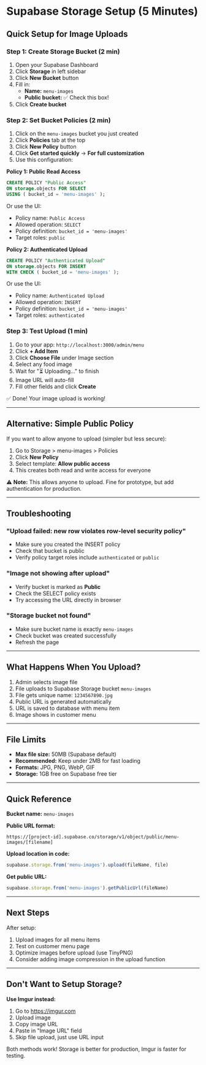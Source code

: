 # Supabase Storage Setup (5 Minutes)

## Quick Setup for Image Uploads

### Step 1: Create Storage Bucket (2 min)

1. Open your Supabase Dashboard
2. Click **Storage** in left sidebar
3. Click **New Bucket** button
4. Fill in:
   - **Name:** `menu-images`
   - **Public bucket:** ✅ Check this box!
5. Click **Create bucket**

### Step 2: Set Bucket Policies (2 min)

1. Click on the `menu-images` bucket you just created
2. Click **Policies** tab at the top
3. Click **New Policy** button
4. Click **Get started quickly** → **For full customization**
5. Use this configuration:

**Policy 1: Public Read Access**
```sql
CREATE POLICY "Public Access"
ON storage.objects FOR SELECT
USING ( bucket_id = 'menu-images' );
```

Or use the UI:
- Policy name: `Public Access`
- Allowed operation: `SELECT`
- Policy definition: `bucket_id = 'menu-images'`
- Target roles: `public`

**Policy 2: Authenticated Upload**
```sql
CREATE POLICY "Authenticated Upload"
ON storage.objects FOR INSERT
WITH CHECK ( bucket_id = 'menu-images' );
```

Or use the UI:
- Policy name: `Authenticated Upload`
- Allowed operation: `INSERT`
- Policy definition: `bucket_id = 'menu-images'`
- Target roles: `authenticated`

### Step 3: Test Upload (1 min)

1. Go to your app: `http://localhost:3000/admin/menu`
2. Click **+ Add Item**
3. Click **Choose File** under Image section
4. Select any food image
5. Wait for "⏳ Uploading..." to finish
6. Image URL will auto-fill
7. Fill other fields and click **Create**

✅ Done! Your image upload is working!

---

## Alternative: Simple Public Policy

If you want to allow anyone to upload (simpler but less secure):

1. Go to Storage > menu-images > Policies
2. Click **New Policy**
3. Select template: **Allow public access**
4. This creates both read and write access for everyone

⚠️ **Note:** This allows anyone to upload. Fine for prototype, but add authentication for production.

---

## Troubleshooting

### "Upload failed: new row violates row-level security policy"
- Make sure you created the INSERT policy
- Check that bucket is public
- Verify policy target roles include `authenticated` or `public`

### "Image not showing after upload"
- Verify bucket is marked as **Public**
- Check the SELECT policy exists
- Try accessing the URL directly in browser

### "Storage bucket not found"
- Make sure bucket name is exactly `menu-images`
- Check bucket was created successfully
- Refresh the page

---

## What Happens When You Upload?

1. Admin selects image file
2. File uploads to Supabase Storage bucket `menu-images`
3. File gets unique name: `1234567890.jpg`
4. Public URL is generated automatically
5. URL is saved to database with menu item
6. Image shows in customer menu

---

## File Limits

- **Max file size:** 50MB (Supabase default)
- **Recommended:** Keep under 2MB for fast loading
- **Formats:** JPG, PNG, WebP, GIF
- **Storage:** 1GB free on Supabase free tier

---

## Quick Reference

**Bucket name:** `menu-images`

**Public URL format:**
```
https://[project-id].supabase.co/storage/v1/object/public/menu-images/[filename]
```

**Upload location in code:**
```typescript
supabase.storage.from('menu-images').upload(fileName, file)
```

**Get public URL:**
```typescript
supabase.storage.from('menu-images').getPublicUrl(fileName)
```

---

## Next Steps

After setup:
1. Upload images for all menu items
2. Test on customer menu page
3. Optimize images before upload (use TinyPNG)
4. Consider adding image compression in the upload function

---

## Don't Want to Setup Storage?

**Use Imgur instead:**
1. Go to https://imgur.com
2. Upload image
3. Copy image URL
4. Paste in "Image URL" field
5. Skip file upload, just use URL input

Both methods work! Storage is better for production, Imgur is faster for testing.

